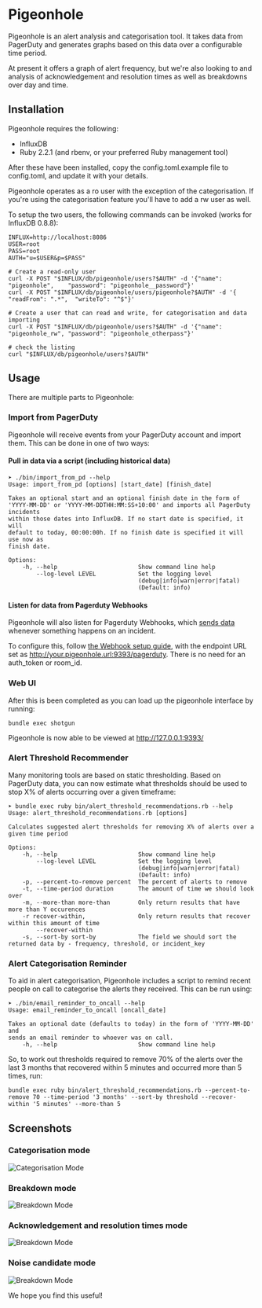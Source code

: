 # Pigeonhole

Pigeonhole is an alert analysis and categorisation tool. It takes data from PagerDuty and generates graphs based on this data over a configurable time period.

At present it offers a graph of alert frequency, but we're also looking to and analysis of acknowledgement and resolution times as well as breakdowns over day and time.

## Installation

Pigeonhole requires the following:

  - InfluxDB
  - Ruby 2.2.1 (and rbenv, or your preferred Ruby management tool)

After these have been installed, copy the config.toml.example file to config.toml, and update it with your details.

Pigeonhole operates as a ro user with the exception of the categorisation. If you're using the categorisation feature you'll have to add a rw user as well.

To setup the two users, the following commands can be invoked (works for InfluxDB 0.8.8): 

```
INFLUX=http://localhost:8086
USER=root
PASS=root
AUTH="u=$USER&p=$PASS"

# Create a read-only user
curl -X POST "$INFLUX/db/pigeonhole/users?$AUTH" -d '{"name": "pigeonhole",    "password": "pigeonhole__password"}'
curl -X POST "$INFLUX/db/pigeonhole/users/pigeonhole?$AUTH" -d '{ "readFrom": ".*",  "writeTo": "^$"}'

# Create a user that can read and write, for categorisation and data importing
curl -X POST "$INFLUX/db/pigeonhole/users?$AUTH" -d '{"name": "pigeonhole_rw", "password": "pigeonhole_otherpass"}'

# check the listing
curl "$INFLUX/db/pigeonhole/users?$AUTH"

```


## Usage

There are multiple parts to Pigeonhole:

### Import from PagerDuty

Pigeonhole will receive events from your PagerDuty account and import them.  This can be done in one of two ways:

#### Pull in data via a script (including historical data)

```
➤ ./bin/import_from_pd --help
Usage: import_from_pd [options] [start_date] [finish_date]

Takes an optional start and an optional finish date in the form of
'YYYY-MM-DD' or 'YYYY-MM-DDTHH:MM:SS+10:00' and imports all PagerDuty incidents
within those dates into InfluxDB. If no start date is specified, it will
default to today, 00:00:00h. If no finish date is specified it will use now as
finish date.

Options:
    -h, --help                       Show command line help
        --log-level LEVEL            Set the logging level
                                     (debug|info|warn|error|fatal)
                                     (Default: info)
```

#### Listen for data from Pagerduty Webhooks

Pigeonhole will also listen for Pagerduty Webhooks, which [sends data](https://developer.pagerduty.com/documentation/rest/webhooks) whenever something happens on an incident.

To configure this, follow [the Webhook setup guide](http://www.pagerduty.com/docs/guides/hipchat-integration-guide/), with the endpoint URL set as http://your.pigeonhole.url:9393/pagerduty.  There is no need for an auth_token or room_id.

### Web UI
After this is been completed as you can load up the pigeonhole interface by running:

```
bundle exec shotgun
```

Pigeonhole is now able to be viewed at http://127.0.0.1:9393/

### Alert Threshold Recommender

Many monitoring tools are based on static thresholding.  Based on PagerDuty data, you can now estimate what thresholds should be used to stop X% of alerts occurring over a given timeframe:

```
➤ bundle exec ruby bin/alert_threshold_recommendations.rb --help
Usage: alert_threshold_recommendations.rb [options]

Calculates suggested alert thresholds for removing X% of alerts over a given time period

Options:
    -h, --help                       Show command line help
        --log-level LEVEL            Set the logging level
                                     (debug|info|warn|error|fatal)
                                     (Default: info)
    -p, --percent-to-remove percent  The percent of alerts to remove
    -t, --time-period duration       The amount of time we should look over
    -m, --more-than more-than        Only return results that have more than Y occurences
    -r recover-within,               Only return results that recover within this amount of time
        --recover-within
    -s, --sort-by sort-by            The field we should sort the returned data by - frequency, threshold, or incident_key
```

### Alert Categorisation Reminder

To aid in alert categorisation, Pigeonhole includes a script to remind recent people on call to categorise the alerts they received.  This can be run using:

```
➤ ./bin/email_reminder_to_oncall --help
Usage: email_reminder_to_oncall [oncall_date]

Takes an optional date (defaults to today) in the form of 'YYYY-MM-DD' and
sends an email reminder to whoever was on call.
    -h, --help                       Show command line help
```

So, to work out thresholds required to remove 70% of the alerts over the last 3 months that recovered within 5 minutes and occurred more than 5 times, run:

```
bundle exec ruby bin/alert_threshold_recommendations.rb --percent-to-remove 70 --time-period '3 months' --sort-by threshold --recover-within '5 minutes' --more-than 5
```

## Screenshots

### Categorisation mode

![Categorisation Mode](screenshots/categorisation.png?raw=true "Categorisation Mode")

### Breakdown mode

![Breakdown Mode](screenshots/breakdown.png?raw=true "Breakdown Mode")

### Acknowledgement and resolution times mode

![Breakdown Mode](screenshots/alert-response.png?raw=true "Alert Response Mode")

### Noise candidate mode

![Breakdown Mode](screenshots/noise-candidates.png?raw=true "Noise Candidates Mode")

We hope you find this useful!
